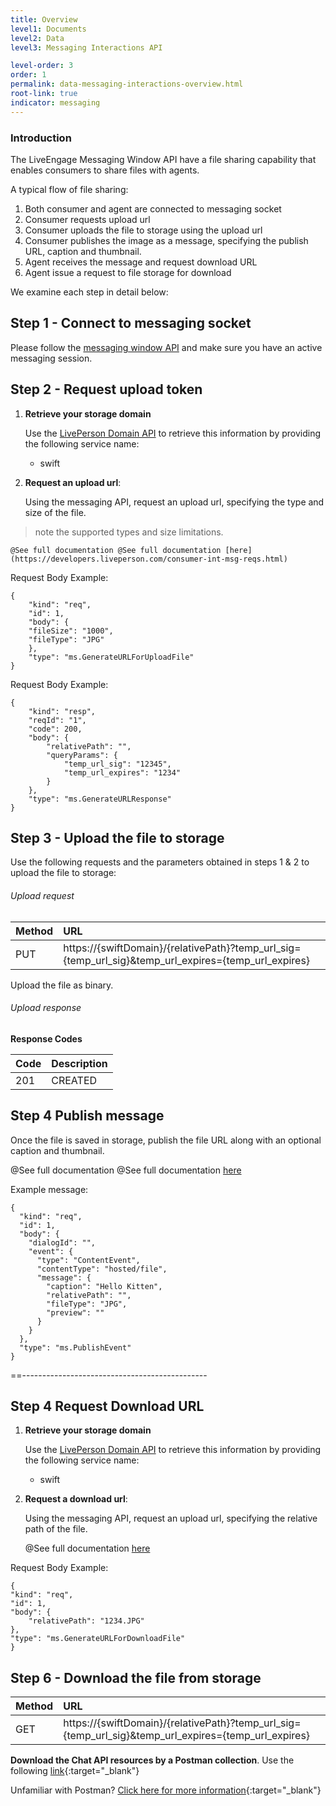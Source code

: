 ```yaml
---
title: Overview
level1: Documents
level2: Data
level3: Messaging Interactions API

level-order: 3
order: 1
permalink: data-messaging-interactions-overview.html
root-link: true
indicator: messaging
---
```

### Introduction

The LiveEngage Messaging Window API have a file sharing capability that enables consumers to share files with agents.


A typical flow of file sharing:
1.  Both consumer and agent are connected to messaging socket
2.  Consumer requests upload url
3.  Consumer uploads the file to storage using the upload url
4.  Consumer publishes the image as a message, specifying the publish URL, caption and thumbnail.  
5.  Agent receives the message and request download URL
6.  Agent issue a request to file storage for download


We examine each step in detail below:

## Step 1 - Connect to messaging socket
Please follow the [messaging window API](https://developers.liveperson.com/consumer-int-overview.html) and make sure you have an active messaging session.

## Step 2 - Request upload token

1. **Retrieve your storage domain**

	Use the [LivePerson Domain API](agent-domain-domain-api.html) to retrieve this information by providing the following service name:

	* swift

2. **Request an upload url**:

	Using the messaging API, request an upload url, specifying the type and size of the file.
> note the supported types and size limitations.

	@See full documentation @See full documentation [here](https://developers.liveperson.com/consumer-int-msg-reqs.html)


Request Body Example:

	{
		"kind": "req",
		"id": 1,
		"body": {
		"fileSize": "1000",
		"fileType": "JPG"
		},
		"type": "ms.GenerateURLForUploadFile"
	}


Request Body Example:

	{
		"kind": "resp",
		"reqId": "1",
		"code": 200,
		"body": {
			"relativePath": "",
			"queryParams": {
				"temp_url_sig": "12345",
				"temp_url_expires": "1234"
			}
		},
		"type": "ms.GenerateURLResponse"
	}


## Step 3 - Upload the file to storage

Use the following requests and the parameters obtained in steps 1 & 2 to upload the file to storage:

###### Upload request

| Method | URL |
| :--- | :--- |
| PUT | https://{swiftDomain}/{relativePath}?temp_url_sig={temp_url_sig}&temp_url_expires={temp_url_expires} |

Upload the file as binary.

###### Upload response

**Response Codes**

| Code | Description |
| :--- | :--- |
| 201 | CREATED |

## Step 4 Publish message
Once the file is saved in storage, publish the file URL along with an optional caption and thumbnail.

@See full documentation @See full documentation [here](https://developers.liveperson.com/consumer-int-msg-reqs.html)

Example message:

	{
	  "kind": "req",
	  "id": 1,
	  "body": {
	    "dialogId": "",
	    "event": {
	      "type": "ContentEvent",
	      "contentType": "hosted/file",
	      "message": {
	        "caption": "Hello Kitten",
	        "relativePath": "",
	        "fileType": "JPG",
	        "preview": ""
	      }
	    }
	  },
	  "type": "ms.PublishEvent"
	}


==----------------------------------------------

## Step 4 Request Download URL


1. **Retrieve your storage domain**

	Use the [LivePerson Domain API](agent-domain-domain-api.html) to retrieve this information by providing the following service name:

	* swift

2. **Request a download url**:

	Using the messaging API, request an upload url, specifying the relative path of the file.

	@See full documentation [here](https://developers.liveperson.com/consumer-int-msg-reqs.html)


Request Body Example:

	{
  	"kind": "req",
  	"id": 1,
  	"body": {
    	"relativePath": "1234.JPG"
  	},
  	"type": "ms.GenerateURLForDownloadFile"
	}

## Step 6 - Download the file from storage

| Method | URL |
| :--- | :--- |
| GET | https://{swiftDomain}/{relativePath}?temp_url_sig={temp_url_sig}&temp_url_expires={temp_url_expires} |


**Download the Chat API resources by a Postman collection**. Use the following [link](assets/content/Swift.postman_collection){:target="_blank"}

Unfamiliar with Postman? [Click here for more information](https://www.getpostman.com/){:target="_blank"}
